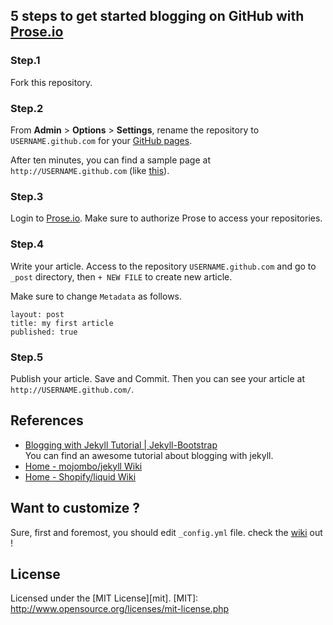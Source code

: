 ## 5 steps to get started blogging on GitHub with [Prose.io](http://prose.io/)

### Step.1
Fork this repository.

### Step.2
From **Admin** > **Options** > **Settings**, rename the repository to 
`USERNAME.github.com` for your [GitHub pages](http://pages.github.com/).

After ten minutes, you can find a sample page at `http://USERNAME.github.com`
(like [this](http://tokkono.github.com/)).

### Step.3
Login to [Prose.io](http://prose.io/). 
Make sure to authorize Prose to access your repositories.

### Step.4
Write your article. Access to the repository `USERNAME.github.com` 
and go to `_post` directory, then `+ NEW FILE` to create new article.
 
Make sure to change `Metadata` as follows.

	layout: post
	title: my first article
	published: true

### Step.5
Publish your article. Save and Commit. Then you can see your article at 
`http://USERNAME.github.com/`.

## References
* [Blogging with Jekyll Tutorial | Jekyll-Bootstrap](http://jekyllbootstrap.com/)  
	You can find an awesome tutorial about blogging with jekyll.
* [Home - mojombo/jekyll Wiki](https://github.com/mojombo/jekyll/wiki)
* [Home - Shopify/liquid Wiki](https://github.com/Shopify/liquid/wiki)

## Want to customize ?
Sure, first and foremost, you should edit `_config.yml` file.
check the [wiki](https://github.com/tokkonopapa/jekyll-experiment/wiki) out !

## License
Licensed under the [MIT License][mit].
[MIT]: http://www.opensource.org/licenses/mit-license.php
